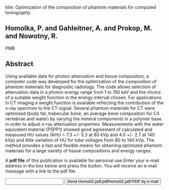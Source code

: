 title: Optimization of the composition of phantom materials for computed tomography

## Homolka, P. and Gahleitner, A. and Prokop, M. and Nowotny, R.
PMB


## Abstract
Using available data for photon attenuation and tissue composition, a computer code was developed for the optimization of the composition of phantom materials for diagnostic radiology. The code allows selection of attenuation data in a photon energy range from 1 to 150 keV and the choice of a suitable weight function in the energy interval chosen. For applications in CT imaging a weight function is available reflecting the contribution of the x-ray spectrum to the CT-signal. Several phantom materials for CT were optimized (body fat, trabecular bone, an average bone composition for C4 vertebrae and water) by varying the mineral components in a polymer base in order to adjust x-ray attenuation properties. Measurements with the water equivalent material (PSPP1) showed good agreement of calculated and measured HU values (AHU = 7.3 +/- 5.3 at 80 kVp and 4.0 +/- 2.7 at 140 kVp) and little variation of HU for tube voltages from 80 to 140 kVp. The method provides a fast and flexible means for obtaining optimized phantom materials for a large variety of tissue compositions and energy ranges.

A <b>pdf file</b> of this publication is available for personal use.Enter your e-mail address in the box below and press the button. You will receive an e-mail message with a link to the pdf file.
<form action="sender.php">  <input type="text" name="email">  <input type="submit" value="Send Homo02.pdf:pdfHomo02.pdf:PDF by e-mail"></form>